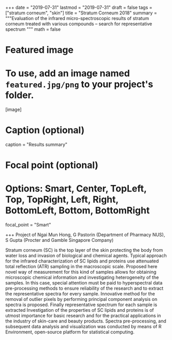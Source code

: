 
+++
date = "2019-07-31"
lastmod = "2019-07-31"
draft = false
tags = ["stratum corneum", "skin"]
title = "Stratum Corneum 2018"
summary = """Evaluation of the infrared micro-spectroscopic results of stratum corneum treated with various compounds – search for representative spectrum 
"""
math = false

# Featured image
# To use, add an image named `featured.jpg/png` to your project's folder. 
[image]
  # Caption (optional)
  caption = "Results summary"
  
  # Focal point (optional)
  # Options: Smart, Center, TopLeft, Top, TopRight, Left, Right, BottomLeft, Bottom, BottomRight
  focal_point = "Smart"

+++
Project of Ngai Mun Hong, G Pastorin  (Department of Pharmacy NUS), S Gupta (Procter and Gamble Singapore Company)

Stratum corneum (SC) is the top layer of the skin protecting the body from water loss and invasion of biological and chemical agents. Typical approach for the infrared characterization of SC lipids and proteins use attenuated total reflection (ATR) sampling in the macroscopic scale. Proposed here novel way of measurement for this kind of samples allows for obtaining microscopic chemical information and investigating heterogeneity of the samples. In this case, special attention must be paid to hyperspectral data pre-processing methods to ensure reliability of the research and to extract the representative spectra for every sample. Innovative method for the removal of outlier pixels by performing principal component analysis on spectra is proposed. Finally representative spectrum for each sample is extracted 
Investigation of the properties of SC lipids and proteins is of utmost importance for basic research and for the practical applications in the industry of skin-care and beauty products. Spectra pre-processing, and subsequent data analysis and visualization was conducted by means of R Environment, open-source platform for statistical computing.
